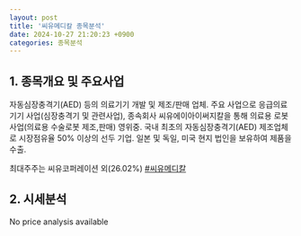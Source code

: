 ```yaml
---
layout: post
title: '씨유메디칼 종목분석'
date: 2024-10-27 21:20:23 +0900
categories: 종목분석
---
```


## 1. 종목개요 및 주요사업

자동심장충격기(AED) 등의 의료기기 개발 및 제조/판매 업체. 주요 사업으로 응급의료기기 사업(심장충격기 및 관련사업), 종속회사 씨유에이아이써지칼을 통해 의료용 로봇 사업(의료용 수술로봇 제조,판매) 영위중. 국내 최초의 자동심장충격기(AED) 제조업체로 시장점유율 50% 이상의 선두 기업. 일본 및 독일, 미국 현지 법인을 보유하여 제품을 수출.

최대주주는 씨유코퍼레이션 외(26.02%)
[#씨유메디칼](#)

## 2. 시세분석

No price analysis available
